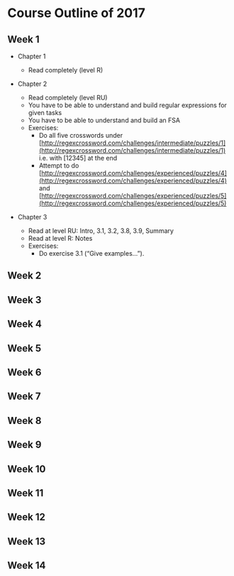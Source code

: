 # Course Outline of 2017

## Week 1

* Chapter 1
	* Read completely (level R)

* Chapter 2
	* Read completely (level RU)
	* You have to be able to understand and build regular expressions for given tasks
	* You have to be able to understand and build an FSA
	* Exercises:
		* Do all five crosswords under [http://regexcrossword.com/challenges/intermediate/puzzles/1](http://regexcrossword.com/challenges/intermediate/puzzles/1) i.e. with [12345] at the end	
		* Attempt to do [http://regexcrossword.com/challenges/experienced/puzzles/4](http://regexcrossword.com/challenges/experienced/puzzles/4) and [http://regexcrossword.com/challenges/experienced/puzzles/5](http://regexcrossword.com/challenges/experienced/puzzles/5)

* Chapter 3
	* Read at level RU: Intro, 3.1, 3.2, 3.8, 3.9, Summary
	* Read at level R: Notes
	* Exercises:
		* Do exercise 3.1 (“Give examples…”).		



## Week 2




## Week 3





## Week 4





## Week 5





## Week 6






## Week 7






## Week 8





## Week 9





## Week 10





## Week 11





## Week 12





## Week 13





## Week 14